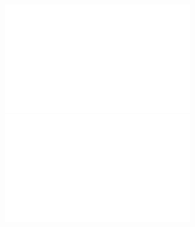 [![Aknologia's GitHub Statistics](https://github.com/Aknologia/Aknologia/blob/master/generated/overview.svg)](https://github.com/Aknologia)
[![Languages Used (By File Size)](https://github.com/Aknologia/Aknologia/blob/master/generated/languages.svg)](https://github.com/Aknologia)
